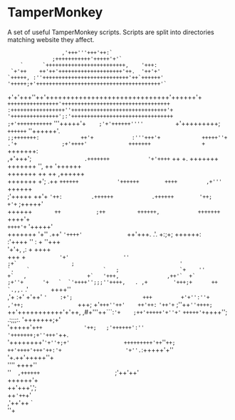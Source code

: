 # TamperMonkey
A set of useful TamperMonkey scripts. Scripts are split into directories matching website they affect.

                     ,'+++'''+++'++:`                           
                  ;+++++++++++'+++++'+'`                        
        `      `+++++++++++++++++++++++++,    '+++:             
     `+'++    ++'++'++++++++++++++++++++'++.  '++'+'            
    `+++++, :''+++++++++++++++++++++++++++'++`++++++'           
    '+++++;+'+++++++++++++++++++++++++++++++++++++++'`          
   +'+'+++''++'++++++++++++++++++++++++++++++'++++++'+          
  `++++++++++++++++'++++++++++++++++++++++++++++++++++          
  :+++++++++++++++++''++++++++++++++++++++++++++++++'+          
  '+++++++++++++++';:'++++++++++++++++++++++++++++++++          
  ;+'+++++++++++`       '''+++++'+`     ;'+'++++++''''          
  `+'+++++++++;          `++++++`         ''++++++'.            
   `;;+++++++:             ++'+            :'''+++'+            
     +++++''+              .'+              ;+'++++'            
     +++++++                +`               +++++++:           
    ,+'+++';                `                .+++++++           
    '+'++++`        ++            +.          +++++++           
    +++++++        '',           ++           '++++++           
    +++++++        ++            ++           ,++++++           
    +++++++        +';          .++           `++++++           
    '++++++        ++++         ,+'''         `++++++           
    ;'+++++        ++'+         `'++:         .++++++           
    .++++++        '++;          +'+`         ;+++++'           
     ++++++`        ++           ;++          ++++++,           
     +++++++                      `           ++++'+            
     `++++'+`                                '+++++'            
      +++++++          '+''   .++'          `'++++'             
      `++'+++.        .'.     +:;+;         ++++++:             
       :'++++         ''     :    +          ''+++              
        '+'+,         ,:          +          ++++               
         +++           +         ``          '+'                
          ''                                 ;+`                
           ;                                 '                  
           `.    `                       `   ;                  
           `+    ''                     +`   ,                  
            +`   '+++,               ,++'`  +`        ;+''+     
            '+   `  `'++++'';;;''++++,   . ,+        '+++;+     
             ++           `.,,.``         .'`       `++++''     
             ,'+                         :+'        +'++'  `'   
              :+';                      +++         +'+'':''+   
               ,'++;                 `+++;        +'`+++''++'   
                 ++'++:`          `'++'+`       ;''++`''++++;   
                  `++'+++++++++++'+'++,       ,#+'''++```:`'+   
                     ;++'+++++'+''+'`       `+++++'+`++++'';    
                         .:;;;:.           '+++++++;+'          
                                         '+++++'+`++            
                                '++;   ;'++++++':''             
                              '+++++++;+''+++'`++.              
                             '++++++++'`'+''+;+'                
                            +++++++++'++`''`++;                 
                            ++'++++'+++'++:'+                   
                            '+''.`:+++++'+''                    
                            '+.++'+++++''+                      
                            ''''   ++++''                       
                            ''`   ,++++++                       
                            `    ;'++'++'                       
                                ++++++'+                        
                               ++'+++',';                       
                               ++`'++`+'                        
                               ,'++'++ `                        
                                  ''+ 
